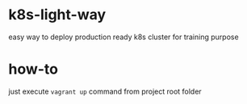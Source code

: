 # k8s-light-way
easy way to deploy production ready k8s cluster for training purpose
# how-to
just execute `vagrant up` command from project root folder
